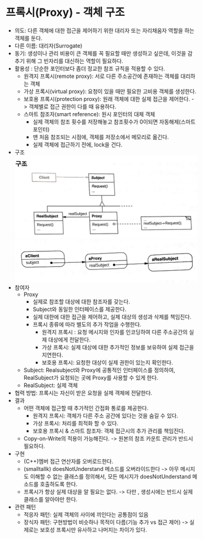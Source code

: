 # 프록시(Proxy) - 객체 구조

* 의도: 다른 객체에 대한 접근을 제어하기 위한 대리자 또는 자리채움자 역할을 하는 객체를 둔다.
* 다른 이름: 대리자(Surrogate)
* 동기: 생성이나 관리 비용이 큰 객체를 꼭 필요할 때만 생성하고 싶은데, 이것을 감추기 위해 그 빈자리를 대신하는 역할이 필요하다.
* 활용성 : 단순한 포인터보다 좀더 정교한 참조 규칙을 적용할 수 있다.
	* 원격지 프록시(remote proxy): 서로 다른 주소공간에 존재하는 객체를 대리하는 객체
	* 가상 프록시(virtual proxy): 요청이 있을 때만 필요한 고비용 객체를 생성한다.
	* 보호용 프록시(protection proxy): 원래 객체에 대한 실제 접근을 제어한다. -> 객체별로 접근 권한이 다를 때 유용하다.
	* 스마트 참조자(smart reference): 원시 포인터의 대체 객체
		* 실제 객체의 참조 횟수를 저장해놓고 참조횟수가 0이되면 자동해제(스마트 포인터)
		* 맨 처음 참조되는 시점에, 객체를 저장소에서 메모리로 옮긴다.
		* 실제 객체에 접근하기 전에, lock을 건다.
* 구조
  ![Proxy](/img/Proxy.JPG)
  ![ProxyModel](/img/ProxyModel.JPG)
* 참여자
	* Proxy
		* 실제로 참조할 대상에 대한 참조자를 갖는다. 
		* Subject와 동일한 인터페이스를 제공한다.
		* 실제 대한에 대한 접근을 제어하고, 실제 대상의 생성과 삭제를 책임진다.
		* 프록시 종류에 따라 별도의 추가 작업을 수행한다.
			* 원격지 프록시 : 요청 메시지와 인자를 인코딩하여 다른 주소공간의 실제 대상에게 전달한다.
			* 가상 프록시: 실제 대상에 대한 추가적인 정보를 보유하여 실제 접근을 지연한다.
			* 보호용 프록시: 요청한 대상이 실제 권한이 있는지 확인한다.
	* Subject: Realsubject와 Proxy에 공통적인 인터페이스를 정의하여, RealSubject가 요청되는 곳에 Proxy를 사용할 수 있게 한다.
	* RealSubject: 실제 객체
* 협력 방법: 프록시는 자신이 받은 요청을 실제 객체에 전달한다.
* 결과
	* 어떤 객체에 접근할 때 추가적인 간접화 통로를 제공한다.
		* 원격지 프록시: 객체가 다른 주소 공간에 있다는 것을 숨길 수 있다.
		* 가상 프록시: 처리를 최적화 할 수 있다.
		* 보호용 프록시 & 스마트 참조자: 객체 접근시의 추가 관리를 책임진다.
	* Copy-on-Write의 적용이 가능해진다. -> 원본의 참조 카운트 관리가 반드시 필요하다.
* 구현
	* (C++)멤버 접근 연산자를 오버로드한다.
	* (smalltallk) doesNotUnderstand 메소드를 오버라이드한다 -> 아무 메시지도 이해할 수 없는 클래스를 정의해서, 모든 메시지가 doesNotUnderstand 메소드를 호출하도록 한다.
	* 프록시가 항상 실제 대상을 알 필요는 없다. -> 다만 , 생성시에는 반드시 실제 클래스를 알아야만 한다.
* 관련 패턴
	* 적응자 패턴: 실제 객체의 사이에 끼인다는 공통점이 있음
	* 장식자 패턴: 구현방법이 비슷하나 목적이 다름(기능 추가 vs 접근 제어) -> 실제로는 보호성 프록시만 유사하고 나머지는 차이가 있다.